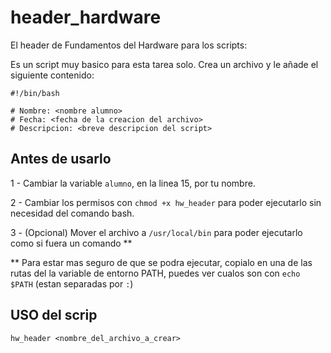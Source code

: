# header_hardware
El header de Fundamentos del Hardware para los scripts:

Es un script muy basico para esta tarea solo.
Crea un archivo y le añade el siguiente contenido:
```
#!/bin/bash

# Nombre: <nombre alumno>
# Fecha: <fecha de la creacion del archivo>
# Descripcion: <breve descripcion del script>
```

## Antes de usarlo

1 - Cambiar la variable `alumno`, en la linea 15, por tu nombre.

2 - Cambiar los permisos con `chmod +x hw_header` para poder ejecutarlo sin necesidad del comando bash.

3 - (Opcional) Mover el archivo a `/usr/local/bin` para poder ejecutarlo como si fuera un comando **


** Para estar mas seguro de que se podra ejecutar, copialo en una de las rutas del la variable de entorno PATH, puedes ver cualos son con `echo $PATH` (estan separadas por `:`)

## USO del scrip

`hw_header <nombre_del_archivo_a_crear>`
